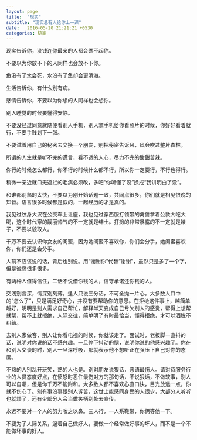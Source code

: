 ```yaml
---
layout: page
title:  "现实"
subtitle: "现实总有人给你上一课"
date:   2016-05-20 21:21:21 +0530
categories: 随笔
---
```


现实告诉你，没钱连你最亲的人都会瞧不起你。

不要以为你放不下的人同样也会放不下你。

鱼没有了水会死，水没有了鱼却会更清澈。

生活告诉你，有什么别有病。

感情告诉你，不要以为你想的人同样也会想你。

别人睡觉的时候要懂得安静。

不要没经过同意就随便看别人手机，别人拿手机给你看照片的时候，你好好看着就行，不要手贱划下一张。

不要试着用自己的秘密去交换一个朋友，别把秘密告诉风，风会吹过整片森林。

所谓的人生就是听不完的谎言，看不透的人心，尽力不完的酸甜苦辣。

你行的时候怎么都行，你不行的时候什么都不行，所以你一定要行，不行也得行。

稍微一亲近就口无遮拦的毛病必须改，多吧“你听懂了没”换成“我讲明白了没”。

和谁都别熟的太快，不要以为刚开始话题一致，共同点很多，你们就是相见恨晚的知音。语言很多时候都是假的，一起经历的才是真的。

我见过纹身大汉在公交车上让座，我也见过穿西服打领带的禽兽拿着公款大吃大喝，这个时代穿的靓丽帅气的不一定就是绅士。打扮的非常暴露的不一定就是婊子，不要以貌取人。

千万不要去认识你女友的闺蜜，因为她闺蜜不喜欢你，你们会分手，她闺蜜喜欢你，你们还是会分手。

人前不应该说的话，背后也别说。用“谢谢你”代替“谢谢”，虽然只是多了一个字，但是诚恳很多很多。


有两种人值得信任，二话不说借你钱的人，信守承诺还你钱的人。

交浅别言深，情深别刻薄。逢人只说三分话，不可全抛一片心。大多数人口中的“怎么了”，只是满足好奇心，并没有要帮助你的意思。在拒绝这件事上，越简单越好，明明是别人需求自己帮忙，解释半天变成自己亏欠别人的感觉，帮得上想帮就帮，帮不上就拒绝，人际交往，简单明了有时最恰当，懂得拒绝，才可以洒脱不纠结。


去别人家做客，别人让你看电视的时候，你就该走了。面试时，老板脚一直抖的话，说明对你说的话不感兴趣。一旦停下抖动的腿，说明你说的他感兴趣了。你在和别人交谈的时，别人一旦深呼吸，那就表示他不想听正在强压下自己对你的态度。

不熟的人别乱开玩笑，熟的人也是。别对朋友说狠话，恶语最伤人。请对待服务行业的人员态度好点，在愤怒时忍住最伤对方的那句话，不说狠话，不做软事，别人可以自嘲，但是你千万不能附和。大多数人都不喜欢心直口快，目光放远一点，你就不伤心了。别有事没事跟别人诉苦，这世上能感同身受的人很少，大部分人听听也就烦了，还有少部分人会当做笑柄到处去宣传。

永远不要对一个人的努力嗤之以鼻。三人行，一人系鞋带，你俩等他一下。

不要为了人际关系，逼着自己做好人，要做一个经常做好事的坏人，而不是一个不能做坏事的好人。